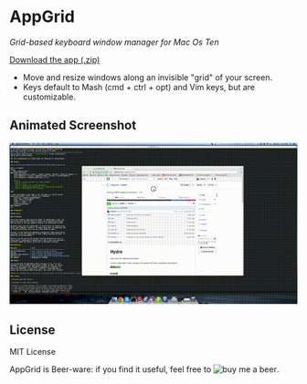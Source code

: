 AppGrid
=======

*Grid-based keyboard window manager for Mac Os Ten*

[Download the app (.zip)](https://github.com/sdegutis/AppGrid/releases/download/1.0.4/AppGrid-1.0.4.zip)

- Move and resize windows along an invisible "grid" of your screen.
- Keys default to Mash (cmd + ctrl + opt) and Vim keys, but are customizable.

Animated Screenshot
-------------------

![Animated screenshot](grid.gif)

License
-------

MIT License

AppGrid is Beer-ware: if you find it useful, feel free to ![buy me a beer](https://www.paypal.com/cgi-bin/webscr?business=sbdegutis@gmail.com&cmd=_donations&item_name=AppGrid%20donation&no_shipping=1).
